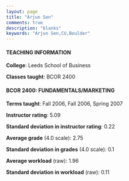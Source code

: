 ```yaml
---
layout: page
title: "Arjun Sen" 
comments: true
description: "blanks"
keywords: "Arjun Sen,CU,Boulder"
---
```

<head>
<script src="https://ajax.googleapis.com/ajax/libs/jquery/2.1.3/jquery.min.js"></script>
<script src="https://dl.dropboxusercontent.com/s/pc42nxpaw1ea4o9/highcharts.js?dl=0"></script>
<!-- <script src="../assets/js/highcharts.js"></script> -->
<style type="text/css">@font-face {
	font-family: "Bebas Neue";
	src: url(https://www.filehosting.org/file/details/544349/BebasNeue Regular.otf) format("opentype");
	}
	h1.Bebas { 
		font-family: "Bebas Neue", Verdana, Tahoma;
	}
</style>
</head>
	   
#### TEACHING INFORMATION

**College**: Leeds School of Business

**Classes taught**: BCOR 2400

#### BCOR 2400: FUNDAMENTALS/MARKETING

**Terms taught**: Fall 2006, Fall 2006, Spring 2007

**Instructor rating**: 5.09

**Standard deviation in instructor rating**: 0.22

**Average grade** (4.0 scale): 2.75

**Standard deviation in grades** (4.0 scale): 0.1

**Average workload** (raw): 1.96

**Standard deviation in workload** (raw): 0.11

